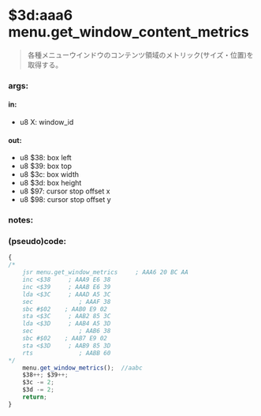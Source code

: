 ﻿
# $3d:aaa6 menu.get_window_content_metrics
> 各種メニューウインドウのコンテンツ領域のメトリック(サイズ・位置)を取得する。

### args:

#### in:
+	u8 X: window_id

#### out:
+   u8 $38: box left
+	u8 $39: box top
+   u8 $3c: box width
+   u8 $3d: box height
+   u8 $97: cursor stop offset x
+   u8 $98: cursor stop offset y

### notes:

### (pseudo)code:
```js
{
/*
    jsr menu.get_window_metrics     ; AAA6 20 BC AA
    inc <$38     ; AAA9 E6 38
    inc <$39     ; AAAB E6 39
    lda <$3C     ; AAAD A5 3C
    sec             ; AAAF 38
    sbc #$02    ; AAB0 E9 02
    sta <$3C     ; AAB2 85 3C
    lda <$3D     ; AAB4 A5 3D
    sec             ; AAB6 38
    sbc #$02    ; AAB7 E9 02
    sta <$3D     ; AAB9 85 3D
    rts             ; AABB 60
*/
	menu.get_window_metrics();	//aabc
	$38++; $39++;
	$3c -= 2;
	$3d -= 2;
	return;
}
```




